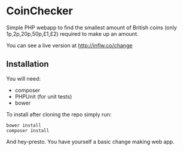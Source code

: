 # CoinChecker

Simple PHP webapp to find the smallest amount of British coins (only 1p,2p,20p,50p,£1,£2) required to make up an amount.

You can see a live version at http://inflw.co/change

## Installation

You will need:

* composer
* PHPUnit (for unit tests)
* bower

To install after cloning the repo simply run:

```
bower install
composer install
```

And hey-presto. You have yourself a basic change making web app.


